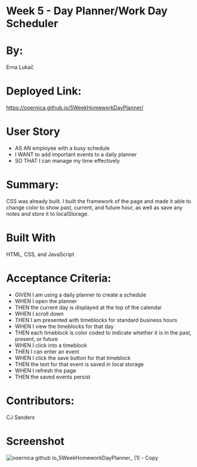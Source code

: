 # Week 5 - Day Planner/Work Day Scheduler

# By:
Erna Lukač

# Deployed Link:
https://ooernica.github.io/5WeekHomeworkDayPlanner/

# User Story
- AS AN employee with a busy schedule
- I WANT to add important events to a daily planner
- SO THAT I can manage my time effectively

# Summary:

CSS was already built. I built the framework of the page and made it able to change color to show past, current, and future hour, as well as save any notes and store it to localStorage.

# Built With 

HTML, CSS, and JavaScript

# Acceptance Criteria:
- GIVEN I am using a daily planner to create a schedule
- WHEN I open the planner
- THEN the current day is displayed at the top of the calendar
- WHEN I scroll down
- THEN I am presented with timeblocks for standard business hours
- WHEN I view the timeblocks for that day
- THEN each timeblock is color coded to indicate whether it is in the past, present, or future
- WHEN I click into a timeblock
- THEN I can enter an event
- WHEN I click the save button for that timeblock
- THEN the text for that event is saved in local storage
- WHEN I refresh the page
- THEN the saved events persist

# Contributors:
CJ Sanders

# Screenshot
![ooernica github io_5WeekHomeworkDayPlanner_ (1) - Copy](https://user-images.githubusercontent.com/91104984/150689691-e242c8f6-11a7-4e6d-82db-a4a225794772.png)



